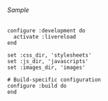 ###### Sample
    configure :development do
      activate :livereload
    end
    
    set :css_dir, 'stylesheets'
    set :js_dir, 'javascripts'
    set :images_dir, 'images'
    
    # Build-specific configuration
    configure :build do
    end

